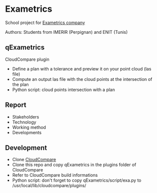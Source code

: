 # Exametrics
School project for [Exametrics company](http://www.exametrics.fr/)

Authors: Students from IMERIR (Perpignan) and ENIT (Tunis)

## qExametrics
CloudCompare plugin
* Define a plan with a tolerance and preview it on your point cloud (las file)
* Compute an output las file with the cloud points at the intersection of the plan
* Python script: cloud points intersection with a plan

## Report
* Stakeholders
* Technology
* Working method
* Developments

## Development
* Clone [CloudCompare](https://github.com/cloudcompare/cloudcompare)
* Clone this repo and copy qExametrics in the plugins folder of CloudCompare
* Refer to CloudCompare build informations
* Python script: don't forget to copy qExametrics/script/exa.py to /usr/local/lib/cloudcompare/plugins/
